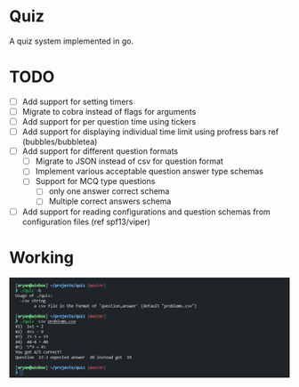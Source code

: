 # Quiz
A quiz system implemented in go.


# TODO
- [ ] Add support for setting timers 
- [ ] Migrate to cobra instead of flags for arguments
- [ ] Add support for per question time using tickers
- [ ] Add support for displaying individual time limit using profress bars ref (bubbles/bubbletea)
- [ ] Add support for different question formats
  - [ ] Migrate to JSON instead of csv for question format
  - [ ] Implement various acceptable question answer type schemas
  - [ ] Support for MCQ type questions
    - [ ] only one answer correct schema
    - [ ] Multiple correct answers schema
- [ ] Add support for reading configurations and question schemas from configuration files (ref spf13/viper)

# Working
![Alt text](imgs/image.png)